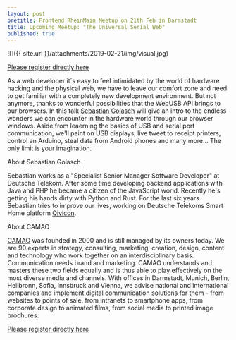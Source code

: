 ```yaml
---
layout: post
pretitle: Frontend RheinMain Meetup on 21th Feb in Darmstadt 
title: Upcoming Meetup: "The Universal Serial Web"
published: true
---
```


![]({{ site.url }}/attachments/2019-02-21/img/visual.jpg)

[Please register directly here](https://www.meetup.com/de-DE/frontend_rm/events/258015496/)

As a web developer it´s easy to feel intimidated by the world of hardware hacking and the physical web, we have to leave our comfort zone and need to get familiar with a completely new development environment. But not anymore, thanks to wonderful possibilities that the WebUSB API brings to our browsers. In this talk [Sebastian Golasch](https://asciidisco.com/) will give an intro to the endless wonders we can encounter in the hardware world through our browser windows. Aside from leaerning the basics of USB and serial port communication, we'll paint on USB displays, live tweet to receipt printers, control an Arduino, steal data from Android phones and many more... The only limit is your imagination.

About Sebastian Golasch

Sebastian works as a "Specialist Senior Manager Software Developer" at Deutsche Telekom. After some time developing backend applications with Java and PHP he became a citizen of the JavaScript world. Recently he's getting his hands dirty with Python and Rust. For the last six years Sebastian tries to improve our lives, working on Deutsche Telekoms Smart Home platform [Qivicon](https://www.qivicon.com).

About CAMAO

[CAMAO](https://www.camao.one/) was founded in 2000 and is still managed by its owners today. We are 90 experts in strategy, consulting, marketing, creation, design, content and technology who work together on an interdisciplinary basis. Communication needs brand and marketing. CAMAO understands and masters these two fields equally and is thus able to play effectively on the most diverse media and channels. With offices in Darmstadt, Munich, Berlin, Heilbronn, Sofia, Innsbruck and Vienna, we advise national and international companies and implement digital communication solutions for them - from websites to points of sale, from intranets to smartphone apps, from corporate design to animated films, from social media to printed image brochures.

[Please register directly here](https://www.meetup.com/de-DE/frontend_rm/events/258015496/)



 
